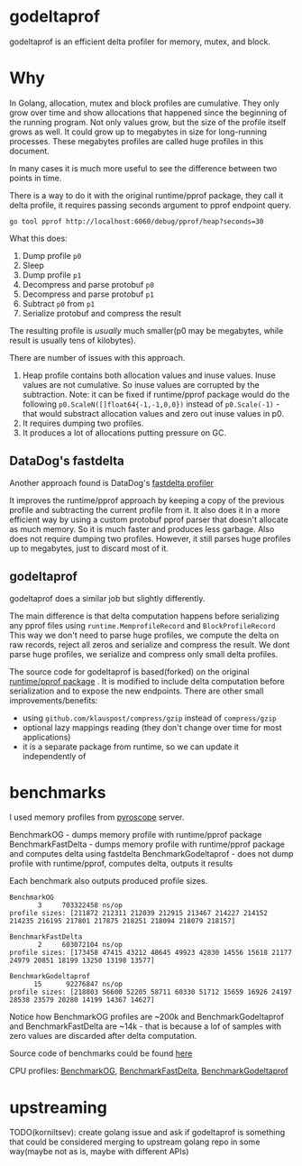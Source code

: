 # godeltaprof

godeltaprof is an efficient delta profiler for memory, mutex, and block.

# Why

In Golang, allocation, mutex and block profiles are cumulative. They only grow over time and show allocations that happened since the beginning of the running program.
Not only values grow, but the size of the profile itself grows as well. It could grow up to megabytes in size for long-running processes. These megabytes profiles are called huge profiles in this document.

In many cases it is much more useful to see the difference between two points in time.

There is a way to do it with the original runtime/pprof package, they call it delta profile, it requires passing seconds argument to pprof endpoint query.

```
go tool pprof http://localhost:6060/debug/pprof/heap?seconds=30
```

What this does:
1. Dump profile `p0`
2. Sleep
3. Dump profile `p1`
4. Decompress and parse protobuf `p0`
5. Decompress and parse protobuf `p1`
6. Subtract `p0` from `p1`
7. Serialize protobuf and compress the result

The resulting profile is *usually* much smaller(p0 may be megabytes, while result is usually tens of kilobytes).

There are number of issues with this approach.
1. Heap profile contains both allocation values and inuse values. Inuse values are not cumulative. So inuse values are corrupted by the subtraction.
Note: it can be fixed if runtime/pprof package would do the following `p0.ScaleN([]float64{-1,-1,0,0})` instead of `p0.Scale(-1)` - that would substract allocation values and zero out inuse values in p0.
2. It requires dumping two profiles.
3. It produces a lot of allocations putting pressure on GC.


## DataDog's fastdelta

Another approach found is DataDog's [fastdelta profiler](https://github.com/DataDog/dd-trace-go/blob/30e1406c2cb62af749df03d559853e1d1de0e3bf/profiler/internal/fastdelta/fd.go#L75)

It improves the runtime/pprof approach by keeping a copy of the previous profile and subtracting the current profile from it.
It also does it in a more efficient way by using a custom protobuf pprof parser that doesn't allocate as much memory.
So it is much faster and produces less garbage. Also does not require dumping two profiles.
However, it still parses huge profiles up to megabytes, just to discard most of it.

## godeltaprof

godeltaprof does a similar job but slightly differently.

The main difference is that delta computation happens before serializing any pprof files using `runtime.MemprofileRecord` and `BlockProfileRecord`
This way we don't need to parse huge profiles, we compute the delta on raw records, reject all zeros and serialize and compress the result.
We dont parse huge profiles, we serialize and compress only small delta profiles.

The source code for godeltaprof is based(forked) on the original [runtime/pprof package](https://github.com/golang/go/tree/master/src/runtime/pprof)  .
It is modified to include delta computation before serialization and to expose the new endpoints.
There are other small improvements/benefits:
- using `github.com/klauspost/compress/gzip` instead of `compress/gzip`
- optional lazy mappings reading (they don't change over time for most applications)
- it is a separate package from runtime, so we can update it independently of 

# benchmarks

I used memory profiles from [pyroscope](https://github.com/grafana/pyroscope) server.

BenchmarkOG - dumps memory profile with runtime/pprof package
BenchmarkFastDelta - dumps memory profile with runtime/pprof package and computes delta using fastdelta
BenchmarkGodeltaprof - does not dump profile with runtime/pprof, computes delta, outputs it results

Each benchmark also outputs produced profile sizes.
```
BenchmarkOG
       3	 703322458 ns/op
profile sizes: [211872 212311 212039 212915 213467 214227 214152 214235 216195 217801 217875 218251 218094 218079 218157]

BenchmarkFastDelta
       2	 603072104 ns/op
profile sizes: [173458 47415 43212 48645 49923 42830 14556 15618 21177 24979 20851 18199 13250 13198 13577]

BenchmarkGodeltaprof
      15	  92276847 ns/op
profile sizes: [218803 56600 52205 58711 60330 51712 15659 16926 24197 28538 23579 20280 14199 14367 14627]
```

Notice how BenchmarkOG profiles are ~200k and BenchmarkGodeltaprof and BenchmarkFastDelta are ~14k - that is because a lof of samples
with zero values are discarded after delta computation.

Source code of benchmarks could be found [here](https://github.com/grafana/pyroscope/compare/godeltaprofbench?expand=1) 

CPU profiles: [BenchmarkOG](https://flamegraph.com/share/665822d1-9819-11ee-a502-466f68d203a5), [BenchmarkFastDelta](https://flamegraph.com/share/b06774de-9819-11ee-9a0d-f2c25703e557),  [BenchmarkGodeltaprof]( https://flamegraph.com/share/192c77c5-9819-11ee-a502-466f68d203a5)



# upstreaming

TODO(korniltsev): create golang issue and ask if godeltaprof is something that could be considered merging to upstream golang repo
in some way(maybe not as is, maybe with different APIs)



